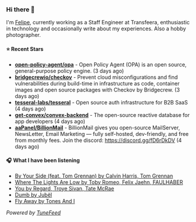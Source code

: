 ### Hi there 👋

I'm [Felipe](https://felipevm.com), currently working as a Staff Engineer at Transfeera, enthusiastic in technology and occasionally write about my experiences. Also a hobby photographer.

#### ⭐ Recent Stars
- **[open-policy-agent/opa](https://github.com/open-policy-agent/opa)** - Open Policy Agent (OPA) is an open source, general-purpose policy engine. (3 days ago)
- **[bridgecrewio/checkov](https://github.com/bridgecrewio/checkov)** - Prevent cloud misconfigurations and find vulnerabilities during build-time in infrastructure as code, container images and open source packages with Checkov by Bridgecrew. (3 days ago)
- **[tesseral-labs/tesseral](https://github.com/tesseral-labs/tesseral)** - Open source auth infrastructure for B2B SaaS (4 days ago)
- **[get-convex/convex-backend](https://github.com/get-convex/convex-backend)** - The open-source reactive database for app developers (4 days ago)
- **[aaPanel/BillionMail](https://github.com/aaPanel/BillionMail)** - BillionMail gives you open-source MailServer, NewsLetter,  Email Marketing — fully self-hosted, dev-friendly, and free from monthly fees. Join the discord: https://discord.gg/fD6rDkDV (4 days ago)

#### 🎧 What I have been listening
- [By Your Side (feat. Tom Grennan) by Calvin Harris, Tom Grennan](https://open.spotify.com/track/0vR2rIVORmgeKiGIgNT0fV)
- [Where The Lights Are Low by Toby Romeo, Felix Jaehn, FAULHABER](https://open.spotify.com/track/0Cnb8XdGDMHAmIRBUJMkIS)
- [You by Regard, Troye Sivan, Tate McRae](https://open.spotify.com/track/2cc8Sw1OnCuA5bV8nqWqpE)
- [Dumb by Jubël](https://open.spotify.com/track/4iEJ3AXbzJYSK59SkH3DMu)
- [Fly Away by Tones And I](https://open.spotify.com/track/5ri4zqtWhG07hIuNNDWP76)

_Powered by [TuneFeed](https://tunefeed.app?ref=github.com)_
